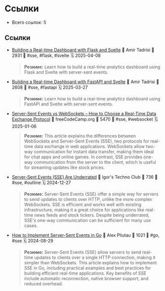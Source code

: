# Ссылки

- Всего ссылок: 5

## Ссылки

- [Building a Real-time Dashboard with Flask and Svelte](https://testdriven.io/blog/flask-svelte/) 👤 Amir Tadrisi 💬 2931 🔖 #sse, #flask, #svelte 🗓️ 2025-04-08
    > **Резюме:** Learn how to build a real-time analytics dashboard using Flask and Svelte with server-sent events.
- [Building a Real-time Dashboard with FastAPI and Svelte](https://testdriven.io/blog/fastapi-svelte/) 👤 Amir Tadrisi 💬 2608 🔖 #sse, #fastapi 🗓️ 2025-03-27
    > **Резюме:** Learn how to build a real-time analytics dashboard using FastAPI and Svelte with server-sent events.
- [Server-Sent Events vs WebSockets – How to Choose a Real-Time Data Exchange Protocol](https://www.freecodecamp.org/news/server-sent-events-vs-websockets/) 👤 freeCodeCamp.org 💬 5470 🔖 #sse, #websocket 🗓️ 2025-01-06
    > **Резюме:** This article explains the differences between WebSockets and Server-Sent Events (SSE), two protocols for real-time data exchange in web applications. WebSockets allow two-way communication for instant data transfer, making them ideal for chat apps and online games. In contrast, SSE provides one-way communication from the server to the client, which is useful for streaming updates like stock prices.
- [Server-Sent Events (SSE) Are Underrated](https://igorstechnoclub.com/server-sent-events-sse-are-underrated/) 👤 Igor's Techno Club 💬 736 🔖 #sse, #outline 🗓️ 2024-12-27
    > **Резюме:** Server-Sent Events (SSE) offer a simple way for servers to send updates to clients over HTTP, unlike the more complex WebSockets. SSE is efficient and works well with existing infrastructure, making it a great choice for applications like real-time news feeds and stock tickers. Despite being underrated, SSE's one-way communication can be sufficient for many use cases.
- [How to Implement Server-Sent Events in Go](https://www.freecodecamp.org/news/how-to-implement-server-sent-events-in-go/) 👤 Alex Pliutau 💬 1021 🔖 #go, #sse 🗓️ 2024-08-29
    > **Резюме:** Server-Sent Events (SSE) allow servers to send real-time updates to clients over a single HTTP connection, making it simpler than WebSockets. This article explains how to implement SSE in Go, including practical examples and best practices for building efficient real-time applications. Key benefits of SSE include automatic reconnection, native browser support, and reduced overhead.
